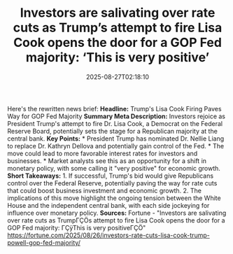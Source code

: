 ﻿---
title: "Investors are salivating over rate cuts as Trump’s attempt to fire Lisa Cook opens the door for a GOP Fed majority: ‘This is very positive’"
date: "2025-08-27T02:18:10"
category: "Markets"
summary: ""
slug: "investors are salivating over rate cuts as trumps attempt to"
source_urls:
  - "https://fortune.com/2025/08/26/investors-rate-cuts-lisa-cook-trump-powell-gop-fed-majority/"
seo:
  title: "Investors are salivating over rate cuts as Trump’s attempt to fire Lisa Cook opens the door for a GOP Fed majority: ‘This is very positive’ | Hash n Hedge"
  description: ""
  keywords: ["news", "markets", "brief"]
---
Here's the rewritten news brief:  **Headline:** Trump's Lisa Cook Firing Paves Way for GOP Fed Majority  **Summary Meta Description:** Investors rejoice as President Trump's attempt to fire Dr. Lisa Cook, a Democrat on the Federal Reserve Board, potentially sets the stage for a Republican majority at the central bank.  **Key Points:**  * President Trump has nominated Dr. Nellie Liang to replace Dr. Kathryn Dellova and potentially gain control of the Fed. * The move could lead to more favorable interest rates for investors and businesses. * Market analysts see this as an opportunity for a shift in monetary policy, with some calling it "very positive" for economic growth.  **Short Takeaways:**  1. If successful, Trump's bid would give Republicans control over the Federal Reserve, potentially paving the way for rate cuts that could boost business investment and economic growth. 2. The implications of this move highlight the ongoing tension between the White House and the independent central bank, with each side jockeying for influence over monetary policy.  **Sources:** Fortune - "Investors are salivating over rate cuts as TrumpΓÇÖs attempt to fire Lisa Cook opens the door for a GOP Fed majority: ΓÇÿThis is very positiveΓÇÖ"  https://fortune.com/2025/08/26/investors-rate-cuts-lisa-cook-trump-powell-gop-fed-majority/ 
